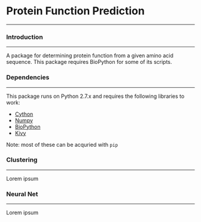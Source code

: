 # Protein Function Prediction
***

### Introduction
***
A package for determining protein function from a given amino acid sequence. This package requires BioPython for some of its scripts.

### Dependencies
***
This package runs on Python 2.7.x and requires the following libraries to work:

* [Cython](https://github.com/cython/cython)
* [Numpy](https://github.com/numpy/numpy)
* [BioPython](https://github.com/biopython/biopython)
* [Kivy](https://github.com/kivy/kivy)

Note: most of these can be acquried with `pip`

### Clustering
***
Lorem ipsum

### Neural Net
***
Lorem ipsum
